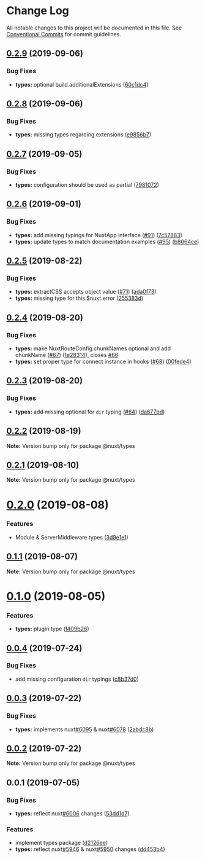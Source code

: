 # Change Log

All notable changes to this project will be documented in this file.
See [Conventional Commits](https://conventionalcommits.org) for commit guidelines.

## [0.2.9](https://github.com/nuxt/typescript/compare/@nuxt/types@0.2.8...@nuxt/types@0.2.9) (2019-09-06)


### Bug Fixes

* **types:** optional build.additionalExtensions ([60c1dc4](https://github.com/nuxt/typescript/commit/60c1dc4))





## [0.2.8](https://github.com/nuxt/typescript/compare/@nuxt/types@0.2.7...@nuxt/types@0.2.8) (2019-09-06)


### Bug Fixes

* **types:** missing types regarding extensions ([e9856b7](https://github.com/nuxt/typescript/commit/e9856b7))





## [0.2.7](https://github.com/nuxt/typescript/compare/@nuxt/types@0.2.6...@nuxt/types@0.2.7) (2019-09-05)


### Bug Fixes

* **types:** configuration should be used as partial ([7981072](https://github.com/nuxt/typescript/commit/7981072))





## [0.2.6](https://github.com/nuxt/typescript/compare/@nuxt/types@0.2.5...@nuxt/types@0.2.6) (2019-09-01)


### Bug Fixes

* **types:** add missing typings for NuxtApp interface ([#91](https://github.com/nuxt/typescript/issues/91)) ([7c57883](https://github.com/nuxt/typescript/commit/7c57883))
* **types:** update types to match documentation examples ([#95](https://github.com/nuxt/typescript/issues/95)) ([b8064ce](https://github.com/nuxt/typescript/commit/b8064ce))





## [0.2.5](https://github.com/nuxt/typescript/compare/@nuxt/types@0.2.4...@nuxt/types@0.2.5) (2019-08-22)


### Bug Fixes

* **types:** extractCSS accepts object value ([#71](https://github.com/nuxt/typescript/issues/71)) ([ada0f73](https://github.com/nuxt/typescript/commit/ada0f73))
* **types:** missing type for this.$nuxt.error ([255383d](https://github.com/nuxt/typescript/commit/255383d))





## [0.2.4](https://github.com/nuxt/typescript/compare/@nuxt/types@0.2.3...@nuxt/types@0.2.4) (2019-08-20)


### Bug Fixes

* **types:** make NuxtRouteConfig.chunkNames optional and add chunkName ([#67](https://github.com/nuxt/typescript/issues/67)) ([1e28314](https://github.com/nuxt/typescript/commit/1e28314)), closes [#66](https://github.com/nuxt/typescript/issues/66)
* **types:** set proper type for connect instance in hooks ([#68](https://github.com/nuxt/typescript/issues/68)) ([00fede4](https://github.com/nuxt/typescript/commit/00fede4))





## [0.2.3](https://github.com/nuxt/typescript/compare/@nuxt/types@0.2.2...@nuxt/types@0.2.3) (2019-08-20)


### Bug Fixes

* **types:** add missing optional for `dir` typing ([#64](https://github.com/nuxt/typescript/issues/64)) ([da677bd](https://github.com/nuxt/typescript/commit/da677bd))





## [0.2.2](https://github.com/nuxt/typescript/compare/@nuxt/types@0.2.1...@nuxt/types@0.2.2) (2019-08-19)

**Note:** Version bump only for package @nuxt/types





## [0.2.1](https://github.com/nuxt/typescript/compare/@nuxt/types@0.2.0...@nuxt/types@0.2.1) (2019-08-10)

**Note:** Version bump only for package @nuxt/types





# [0.2.0](https://github.com/nuxt/typescript/compare/@nuxt/types@0.1.1...@nuxt/types@0.2.0) (2019-08-08)


### Features

* Module & ServerMiddleware types ([3d9e1e1](https://github.com/nuxt/typescript/commit/3d9e1e1))





## [0.1.1](https://github.com/nuxt/typescript/compare/@nuxt/types@0.1.0...@nuxt/types@0.1.1) (2019-08-07)

**Note:** Version bump only for package @nuxt/types





# [0.1.0](https://github.com/nuxt/typescript/compare/@nuxt/types@0.0.4...@nuxt/types@0.1.0) (2019-08-05)


### Features

* **types:** plugin type ([f409b26](https://github.com/nuxt/typescript/commit/f409b26))





## [0.0.4](https://github.com/nuxt/typescript/compare/@nuxt/types@0.0.3...@nuxt/types@0.0.4) (2019-07-24)


### Bug Fixes

* add missing configuration `dir` typings ([c8b37d0](https://github.com/nuxt/typescript/commit/c8b37d0))





## [0.0.3](https://github.com/nuxt/typescript/compare/@nuxt/types@0.0.2...@nuxt/types@0.0.3) (2019-07-22)


### Bug Fixes

* **types:** implements nuxt[#6095](https://github.com/nuxt/typescript/issues/6095) & nuxt[#6078](https://github.com/nuxt/typescript/issues/6078) ([2abdc8b](https://github.com/nuxt/typescript/commit/2abdc8b))





## [0.0.2](https://github.com/nuxt/typescript/compare/@nuxt/types@0.0.1...@nuxt/types@0.0.2) (2019-07-22)

**Note:** Version bump only for package @nuxt/types





## 0.0.1 (2019-07-05)


### Bug Fixes

* **types:** reflect nuxt[#6006](https://github.com/nuxt/typescript/issues/6006) changes ([53dd1d7](https://github.com/nuxt/typescript/commit/53dd1d7))


### Features

* implement types package ([d2126ee](https://github.com/nuxt/typescript/commit/d2126ee))
* **types:** reflect nuxt[#5946](https://github.com/nuxt/typescript/issues/5946) & nuxt[#5950](https://github.com/nuxt/typescript/issues/5950) changes ([dd453b4](https://github.com/nuxt/typescript/commit/dd453b4))
